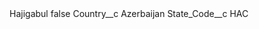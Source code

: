 <?xml version="1.0" encoding="UTF-8"?>
<CustomMetadata xmlns="http://soap.sforce.com/2006/04/metadata" xmlns:xsi="http://www.w3.org/2001/XMLSchema-instance" xmlns:xsd="http://www.w3.org/2001/XMLSchema">
    <label>Hajigabul</label>
    <protected>false</protected>
    <values>
        <field>Country__c</field>
        <value xsi:type="xsd:string">Azerbaijan</value>
    </values>
    <values>
        <field>State_Code__c</field>
        <value xsi:type="xsd:string">HAC</value>
    </values>
</CustomMetadata>
